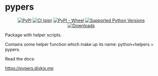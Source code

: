 # pypers

<p align="center">
    <a href="https://pypi.org/project/PyPers/"><img src="https://img.shields.io/pypi/v/PyPers" alt="PyPI"></a>
    <a href="https://github.com/Divkix/PyPers/actions"><img src="https://github.com/Divkix/PyPers/workflows/CI%20%28pip%29/badge.svg" alt="CI (pip)"></a>
    <a href="https://pypi.org/project/pypers/"><img src="https://img.shields.io/pypi/wheel/PyPers.svg" alt="PyPI - Wheel"></a>
    <a href="https://pypi.org/project/pypers/"><img src="https://img.shields.io/pypi/pyversions/PyPers.svg" alt="Supported Python Versions"></a>
    <a href="https://pepy.tech/project/PyPers"><img src="https://pepy.tech/badge/PyPers" alt="Downloads"></a>
</p>

Package with helper scripts.

Contains some helper function which make up its name: python+helpers = pypers.

Read the docs:

https://pypers.divkix.me

